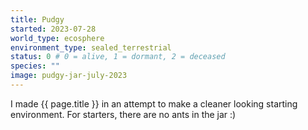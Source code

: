 ```yaml
---
title: Pudgy
started: 2023-07-28
world_type: ecosphere
environment_type: sealed_terrestrial
status: 0 # 0 = alive, 1 = dormant, 2 = deceased
species: ""
image: pudgy-jar-july-2023
---
```


I made {{ page.title }} in an attempt to make a
cleaner looking starting environment. For starters,
there are no ants in the jar :)